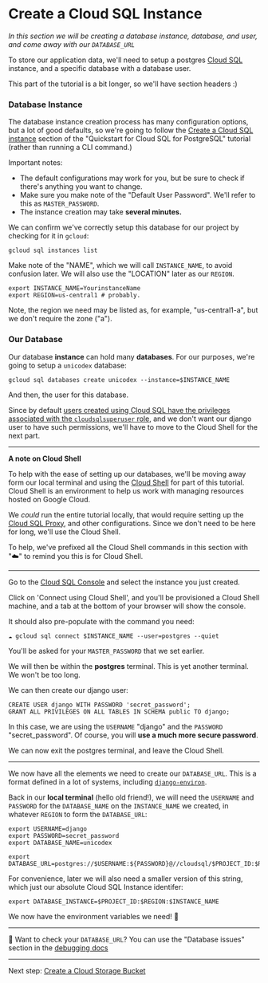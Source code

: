 # Create a Cloud SQL Instance

*In this section we will be creating a database instance, database, and user, and come away with our `DATABASE_URL`*

To store our application data, we'll need to setup a postgres [Cloud SQL](https://console.cloud.google.com/sql/instances) instance, and a specific database with a database user.

This part of the tutorial is a bit longer, so we'll have section headers :)

### Database Instance

The database instance creation process has many configuration options, but a lot of good defaults, so we're going to follow the [Create a Cloud SQL instance](https://cloud.google.com/sql/docs/postgres/quickstart#create-instance) section of the "Quickstart for Cloud SQL for PostgreSQL" tutorial (rather than running a CLI command.)

Important notes: 

* The default configurations may work for you, but be sure to check if there's anything you want to change.
* Make sure you make note of the "Default User Password". We'll refer to this as `MASTER_PASSWORD`.
* The instance creation may take **several minutes.** 

We can confirm we've correctly setup this database for our project by checking for it in `gcloud`: 

```
gcloud sql instances list
```

Make note of the "NAME", which we will call `INSTANCE_NAME`, to avoid confusion later. We will also use the "LOCATION" later as our `REGION`.

```
export INSTANCE_NAME=YourinstanceName
export REGION=us-central1 # probably. 
```
Note, the region we need may be listed as, for example, "us-central1-a", but we don't require the zone ("a"). 

### Our Database 

Our database **instance** can hold many **databases**. For our purposes, we're going to setup a `unicodex` database: 

```
gcloud sql databases create unicodex --instance=$INSTANCE_NAME
```

And then, the user for this database. 

Since by default [users created using Cloud SQL have the privileges associated with the `cloudsqlsuperuser` role](https://cloud.google.com/sql/docs/postgres/create-manage-users#creating), and we don't want our django user to have such permissions, we'll have to move to the Cloud Shell for the next part. 

---

**A note on Cloud Shell**

To help with the ease of setting up our databases, we'll be moving away form our local terminal and using the [Cloud Shell](https://cloud.google.com/shell/docs/quickstart) for part of this tutorial. Cloud Shell is an environment to help us work with managing resources hosted on Google Cloud. 

We *could* run the entire tutorial locally, that would require setting up  the [Cloud SQL Proxy](https://cloud.google.com/sql/docs/postgres/sql-proxy), and other configurations. Since we don't need to be here for long, we'll use the Cloud Shell. 

To help, we've prefixed all the Cloud Shell commands in this section with "☁️" to remind you this is for Cloud Shell.

---

Go to the [Cloud SQL Console](https://console.cloud.google.com/sql/instances) and select the instance you just created. 

Click on 'Connect using Cloud Shell', and you'll be provisioned a Cloud Shell machine, and a tab at the bottom of your browser will show the console. 

It should also pre-populate with the command you need: 

```
☁️ gcloud sql connect $INSTANCE_NAME --user=postgres --quiet
```

You'll be asked for your `MASTER_PASSWORD` that we set earlier. 

We will then be within the **postgres** terminal. This is yet another terminal. We won't be too long. 

We can then create our django user: 

```
CREATE USER django WITH PASSWORD 'secret_password';
GRANT ALL PRIVILEGES ON ALL TABLES IN SCHEMA public TO django;
```
In this case, we are using the `USERNAME` "django" and the `PASSWORD` "secret_password". Of course, you will **use a much more secure password**.

We can now exit the postgres terminal, and leave the Cloud Shell. 

---

We now have all the elements we need to create our `DATABASE_URL`. This is a format defined in a lot of systems, including [`django-environ`](https://django-environ.readthedocs.io/en/latest/). 

Back in our **local terminal** (hello old friend!), we will need the `USERNAME` and `PASSWORD` for the `DATABASE_NAME` on the `INSTANCE_NAME` we created, in whatever `REGION` to form the `DATABASE_URL`:

```shell
export USERNAME=django
export PASSWORD=secret_password
export DATABASE_NAME=unicodex

export DATABASE_URL=postgres://$USERNAME:${PASSWORD}@//cloudsql/$PROJECT_ID:$REGION:$INSTANCE_NAME/$DATABASE_NAME
```

For convenience, later we will also need a smaller version of this string, which just our absolute Cloud SQL Instance identifer: 

```shell
export DATABASE_INSTANCE=$PROJECT_ID:$REGION:$INSTANCE_NAME
```

We now have the environment variables we need! 🍪

---

🤔 Want to check your `DATABASE_URL`? You can use the "Database issues" section in the [debugging docs](zz_debugging.md)
 
---

Next step: [Create a Cloud Storage Bucket](30-setup-bucket.md)